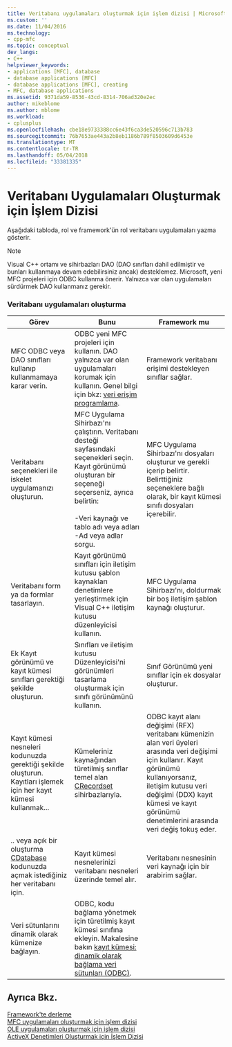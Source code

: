 ```yaml
---
title: Veritabanı uygulamaları oluşturmak için işlem dizisi | Microsoft Docs
ms.custom: ''
ms.date: 11/04/2016
ms.technology:
- cpp-mfc
ms.topic: conceptual
dev_langs:
- C++
helpviewer_keywords:
- applications [MFC], database
- database applications [MFC]
- database applications [MFC], creating
- MFC, database applications
ms.assetid: 9371da59-8536-43cd-8314-706ad320e2ec
author: mikeblome
ms.author: mblome
ms.workload:
- cplusplus
ms.openlocfilehash: cbe18e9733388cc6e43f6ca3de520596c713b783
ms.sourcegitcommit: 76b7653ae443a2b8eb1186b789f8503609d6453e
ms.translationtype: MT
ms.contentlocale: tr-TR
ms.lasthandoff: 05/04/2018
ms.locfileid: "33381335"
---
```

# <a name="sequence-of-operations-for-creating-database-applications"></a>Veritabanı Uygulamaları Oluşturmak için İşlem Dizisi
Aşağıdaki tabloda, rol ve framework'ün rol veritabanı uygulamaları yazma gösterir.  
  
> [!NOTE]
>  Visual C++ ortamı ve sihirbazları DAO (DAO sınıfları dahil edilmiştir ve bunları kullanmaya devam edebilirsiniz ancak) desteklemez. Microsoft, yeni MFC projeleri için ODBC kullanma önerir. Yalnızca var olan uygulamaları sürdürmek DAO kullanmanız gerekir.  
  
### <a name="creating-database-applications"></a>Veritabanı uygulamaları oluşturma  
  
|Görev|Bunu|Framework mu|  
|----------|------------|------------------------|  
|MFC ODBC veya DAO sınıfları kullanıp kullanmamaya karar verin.|ODBC yeni MFC projeleri için kullanın. DAO yalnızca var olan uygulamaları korumak için kullanın. Genel bilgi için bkz: [veri erişim programlama](../data/data-access-programming-mfc-atl.md).|Framework veritabanı erişimi destekleyen sınıflar sağlar.|  
|Veritabanı seçenekleri ile iskelet uygulamanızı oluşturun.|MFC Uygulama Sihirbazı'nı çalıştırın. Veritabanı desteği sayfasındaki seçenekleri seçin. Kayıt görünümü oluşturan bir seçeneği seçerseniz, ayrıca belirtin:<br /><br /> -Veri kaynağı ve tablo adı veya adları<br />-Ad veya adlar sorgu.|MFC Uygulama Sihirbazı'nı dosyaları oluşturur ve gerekli içerip belirtir. Belirttiğiniz seçeneklere bağlı olarak, bir kayıt kümesi sınıfı dosyaları içerebilir.|  
|Veritabanı form ya da formlar tasarlayın.|Kayıt görünümü sınıfları için iletişim kutusu şablon kaynakları denetimlere yerleştirmek için Visual C++ iletişim kutusu düzenleyicisi kullanın.|MFC Uygulama Sihirbazı'nı, doldurmak bir boş iletişim şablon kaynağı oluşturur.|  
|Ek Kayıt görünümü ve kayıt kümesi sınıfları gerektiği şekilde oluşturun.|Sınıfları ve iletişim kutusu Düzenleyicisi'ni görünümleri tasarlama oluşturmak için sınıfı görünümünü kullanın.|Sınıf Görünümü yeni sınıflar için ek dosyalar oluşturur.|  
|Kayıt kümesi nesneleri kodunuzda gerektiği şekilde oluşturun. Kayıtları işlemek için her kayıt kümesi kullanmak...|Kümeleriniz kaynağından türetilmiş sınıflar temel alan [CRecordset](../mfc/reference/crecordset-class.md) sihirbazlarıyla.|ODBC kayıt alanı değişimi (RFX) veritabanı kümenizin alan veri üyeleri arasında veri değişimi için kullanır. Kayıt görünümü kullanıyorsanız, iletişim kutusu veri değişimi (DDX) kayıt kümesi ve kayıt görünümü denetimlerini arasında veri değiş tokuş eder.|  
|.. veya açık bir oluşturma [CDatabase](../mfc/reference/cdatabase-class.md) kodunuzda açmak istediğiniz her veritabanı için.|Kayıt kümesi nesnelerinizi veritabanı nesneleri üzerinde temel alır.|Veritabanı nesnesinin veri kaynağı için bir arabirim sağlar.|  
|Veri sütunlarını dinamik olarak kümenize bağlayın.|ODBC, kodu bağlama yönetmek için türetilmiş kayıt kümesi sınıfına ekleyin. Makalesine bakın [kayıt kümesi: dinamik olarak bağlama veri sütunları (ODBC)](../data/odbc/recordset-dynamically-binding-data-columns-odbc.md).||  
  
## <a name="see-also"></a>Ayrıca Bkz.  
 [Framework'te derleme](../mfc/building-on-the-framework.md)   
 [MFC uygulamaları oluşturmak için işlem dizisi](../mfc/sequence-of-operations-for-building-mfc-applications.md)   
 [OLE uygulamaları oluşturmak için işlem dizisi](../mfc/sequence-of-operations-for-creating-ole-applications.md)   
 [ActiveX Denetimleri Oluşturmak için İşlem Dizisi](../mfc/sequence-of-operations-for-creating-activex-controls.md)
